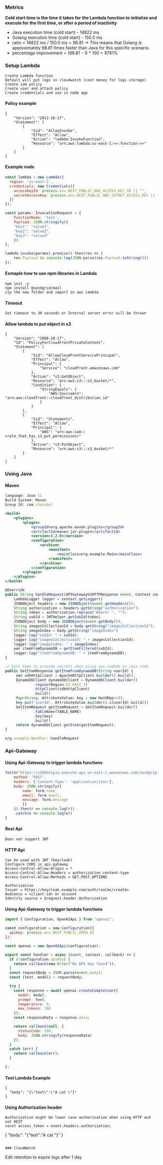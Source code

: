 
### Metrics

**Cold start time is the time it takes for the Lambda function to initialize and execute for the first time, or after a period of inactivity**

- Java execution time (cold start)    -  14822 ms
- Golang execution time (cold start)  -  150.0 ms
- ratio = 14822 ms / 150.0 ms = 98.81 -> This means that Golang is approximately 98.81 times faster than Java for this specific scenario. 
- percentage improvement = (98.81 - 1) * 100 = 9781%


### Setup Lambda

```
Create Lambda function
Default will put logs in cloudwatch (cost money for logs storage)
Create iam policy
Create user and attach policy
Create credentials and use in node app
```

#### Policy example

```
{
    "Version": "2012-10-17",
    "Statement": [
        {
            "Sid": "AllowInvoke",
            "Effect": "Allow",
            "Action": "lambda:InvokeFunction",
            "Resource": "arn:aws:lambda:us-east-1:<>:function:<>"
        }
    ]
}
```

#### Example node

```jsx
const lambda = new Lambda({
  region: 'us-east-1',
  credentials: new Credentials({
    accessKeyId: process.env.NEXT_PUBLIC_AWS_ACCESS_KEY_ID || "",
    secretAccessKey: process.env.NEXT_PUBLIC_AWS_SECRET_ACCESS_KEY || ""
  })
});

const params: InvocationRequest = {
    FunctionName: 'test',
    Payload: JSON.stringify({
    "key1": "value1",
    "key2": "value2",
    "key3": "value3"
    }),
};

lambda.invoke(params).promise().then(res => {
    res.Payload && console.log(JSON.parse(res.Payload.toString()))
});
```

#### Exmaple how to use npm libraries in Lambda
```
npm init -y
npm install @sendgrid/mail
zip the new folder and import in aws lambda
```

#### Timeout

```
Set timeout to 30 seconds or Internal server error will be thrown
```

#### Allow lambda to put object in s3

```
{
    "Version": "2008-10-17",
    "Id": "PolicyForCloudFrontPrivateContent",
    "Statement": [
        {
            "Sid": "AllowCloudFrontServicePrincipal",
            "Effect": "Allow",
            "Principal": {
                "Service": "cloudfront.amazonaws.com"
            },
            "Action": "s3:GetObject",
            "Resource": "arn:aws:s3:::s3_bucket/*",
            "Condition": {
                "StringEquals": {
                    "AWS:SourceArn": "arn:aws:cloudfront::cloudfront_distribution_id"
                }
            }
        },
        {
            "Sid": "Statement1",
            "Effect": "Allow",
            "Principal": {
                "AWS": "arn:aws:iam::<role_that_has_s3_put_permissions>"
            },
            "Action": "s3:PutObject",
            "Resource": "arn:aws:s3:::s3_bucket/*"
        }
    ]
}
```

### Using Java

#### Maven

```jsx
language: Java 11
Build System: Maven
Group Id: com.chainbot

<build>
    <plugins>
        <plugin>
            <groupId>org.apache.maven.plugins</groupId>
            <artifactId>maven-jar-plugin</artifactId>
            <version>3.2.0</version>
            <configuration>
                <archive>
                    <manifest>
                        <mainClass>org.example.Main</mainClass>
                    </manifest>
                </archive>
            </configuration>
        </plugin>
    </plugins>
</build>

@Override
public String handleRequest(APIGatewayV2HTTPResponse event, Context context) {
    LambdaLogger logger = context.getLogger()
    JSONObject headers = new JSONObject(event.getHeaders());
    String authorization = headers.getString("authorization");
    String token = authorization.replace("Bearer ", "");
    String subId = JWTHelper.getSubId(token)
    JSONObject body = new JSONObject(event.getBody());
    String imagesCollectionId = body.getString("imagesCollectionId");
    String imageIndex = body.getString("imageIndex")
    logger.log("subId: " + subId);
    logger.log("imagesCollectionId: " + imagesCollectionId);
    logger.log("imageIndex: " + imageIndex)
    var itemFromDynamoDB = getItemFiltered(subId);
    logger.log("itemFromDynamoDB: " + itemFromDynamoDB);
}

// Dont have to provide secrets when using aws-lambda in java code
public GetItemResponse getItemFromDynamoDB(String userId) {
     var sdkHttpClient = ApacheHttpClient.builder().build();
     DynamoDbClient dynamoDbClient = DynamoDbClient.builder()
             .region(Region.US_EAST_1)
             .httpClient(sdkHttpClient)
             .build()
     Map<String, AttributeValue> key = new HashMap<>();
     key.put("userId", AttributeValue.builder().s(userId).build())
     GetItemRequest getItemRequest = GetItemRequest.builder()
             .tableName(TABLE_NAME)
             .key(key)
             .build()
     return dynamoDbClient.getItem(getItemRequest);
}

org.example.Handler::handleRequest
```

### Api-Gateway

#### Using Api-Gateway to trigger lambda functions 

```jsx
fetch("https://vd56h5ip1a.execute-api.us-east-1.amazonaws.com/sendgrip-stage/send-email", {
    method: 'POST',
    headers: {'Content-Type': 'application/json'},
    body: JSON.stringify({
        name: form.name,
        email: form.email,
        message: form.message
        })
    }).then(r => console.log(r))
    .catch(e => console.log(e))
}
```
#### Rest Api

```
Does not support JWT
```

#### HTTP Api

```
Can be used with JWT (keycloak)
Configure CORS in api-gateway
Access-Control-Allow-Origin = *
Access-Control-Allow-Headers = authorization content-type
Access-Control-Allow-Methods = GET,POST,OPTIONS

Authorization
Issuer = https://keycloak.example.com/auth/realms/<realm>
Audience = <client-id> or account
Identity source = $request.header.Authorization
```

#### Using Api-Gateway to trigger lambda functions

```jsx
import { Configuration, OpenAIApi } from "openai";

const configuration = new Configuration({
  apiKey: process.env.NEXT_PUBLIC_OPEN_AI
});

const openai = new OpenAIApi(configuration);

export const handler = async (event, context, callback) => {
  if (!configuration.apiKey) {
    return callback(new Error("No API key found"));
  }
  const requestBody = JSON.parse(event.body);
  const {text, model} = requestBody;

  try {
    const response = await openai.createCompletion({
      model: model,
      prompt: text,
      temperature: 0,
      max_tokens: 100
    });
    const responseData = response.data;

    return callback(null, {
      statusCode: 200,
      body: JSON.stringify(responseData)
    });
  }
  catch (err) {
    return callback(err);
  }

};
```

#### Test Lambda Example

```
{
  "body": "{\"text\":\"A cat \"}"
}
```

#### Using Authorization header

```
Authorization might be lower case authorization when using HTTP and not REST
const access_token = event.headers.authorization;
```
{
  "body": "{\"text\":\"A cat \"}"
}
```

### CloudWatch

``` 
Edit retention to expire logs after 1 day
```